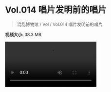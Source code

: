 # Vol.014 唱片发明前的唱片

> 混乱博物馆 / Vol / Vol.014 唱片发明前的唱片

**视频大小**: 38.3 MB

<div class="video"><video src="https://file.hsyhx.top/video/混乱博物馆/Vol/014.mp4" controls preload>🤔 您的浏览器不支持 video 标签</video></div>